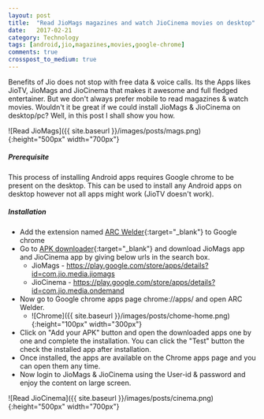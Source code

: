 ```yaml
---
layout: post
title:  "Read JioMags magazines and watch JioCinema movies on desktop"
date:   2017-02-21
category: Technology
tags: [android,jio,magazines,movies,google-chrome]
comments: true
crosspost_to_medium: true
---
```

   Benefits of Jio does not stop with free data & voice calls. Its the Apps likes JioTV, JioMags and JioCinema that makes
   it awesome and full fledged entertainer. But we don't always prefer mobile to read magazines & watch movies. Wouldn't it be great if we could install JioMags & JioCinema on desktop/pc? Well, in this post I shall show you how.  

![Read JioMags]({{ site.baseurl }}/images/posts/mags.png){:height="500px" width="700px"}

##### Prerequisite

This process of installing Android apps requires Google chrome to be present on the desktop. This can be used to install any Android apps on desktop however not all apps might work (JioTV doesn't work).

##### Installation

* Add the extension named [ARC Welder](https://chrome.google.com/webstore/detail/arc-welder/emfinbmielocnlhgmfkkmkngdoccbadn){:target="_blank"} to Google chrome
* Go to [APK downloader](http://apk-dl.com/){:target="_blank"} and download JioMags app and JioCinema app by giving below urls in the search box.
  - JioMags - https://play.google.com/store/apps/details?id=com.jio.media.jiomags
  - JioCinema - https://play.google.com/store/apps/details?id=com.jio.media.ondemand
* Now go to Google chrome apps page chrome://apps/ and open ARC Welder.
  - ![Chrome]({{ site.baseurl }}/images/posts/chome-home.png){:height="100px" width="300px"}
* Click on "Add your APK" button and open the downloaded apps one by one and complete the installation. You can click the "Test" button the check the installed app after installation.
* Once installed, the apps are available on the Chrome apps page and you can open them any time.
* Now login to JioMags & JioCinema using the User-id & password and enjoy the content on large screen.

![Read JioCinema]({{ site.baseurl }}/images/posts/cinema.png){:height="500px" width="700px"}
